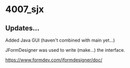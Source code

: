 # 4007_sjx

## Updates...
Added Java GUI (haven't combined with main yet...)

JFormDesigner was used to write (make...) the interface.

https://www.formdev.com/jformdesigner/doc/
